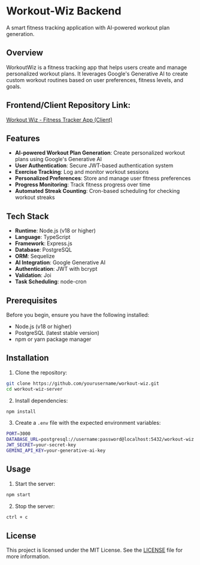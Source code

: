 # Workout-Wiz Backend

A smart fitness tracking application with AI-powered workout plan generation.

## Overview

WorkoutWiz is a fitness tracking app that helps users create and manage personalized workout plans. It leverages Google's Generative AI to create custom workout routines based on user preferences, fitness levels, and goals.

## Frontend/Client Repository Link:
[Workout Wiz - Fitness Tracker App (Client)](https://github.com/Ariisss/workout-wiz-client)

## Features

- **AI-powered Workout Plan Generation**: Create personalized workout plans using Google's Generative AI
- **User Authentication**: Secure JWT-based authentication system
- **Exercise Tracking**: Log and monitor workout sessions
- **Personalized Preferences**: Store and manage user fitness preferences
- **Progress Monitoring**: Track fitness progress over time
- **Automated Streak Counting**: Cron-based scheduling for checking workout streaks

## Tech Stack

- **Runtime**: Node.js (v18 or higher)
- **Language**: TypeScript
- **Framework**: Express.js
- **Database**: PostgreSQL
- **ORM**: Sequelize
- **AI Integration**: Google Generative AI
- **Authentication**: JWT with bcrypt
- **Validation**: Joi
- **Task Scheduling**: node-cron

## Prerequisites

Before you begin, ensure you have the following installed:
- Node.js (v18 or higher)
- PostgreSQL (latest stable version)
- npm or yarn package manager

## Installation

1. Clone the repository:
```bash
git clone https://github.com/yourusername/workout-wiz.git
cd workout-wiz-server
```

2. Install dependencies:
```bash
npm install
```

3. Create a `.env` file with the expected environment variables:
```bash
PORT=3000
DATABASE_URL=postgresql://username:password@localhost:5432/workout-wiz
JWT_SECRET=your-secret-key
GEMINI_API_KEY=your-generative-ai-key
```

## Usage

1. Start the server:
```bash
npm start
```

2. Stop the server:
```bash
ctrl + c
```

## License

This project is licensed under the MIT License. See the [LICENSE](LICENSE) file for more information.
